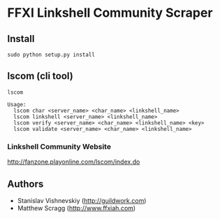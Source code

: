 # FFXI Linkshell Community Scraper

## Install
```
sudo python setup.py install
```

## lscom (cli tool)
```
lscom

Usage:
  lscom char <server_name> <char_name> <linkshell_name>
  lscom linkshell <server_name> <linkshell_name>
  lscom verify <server_name> <char_name> <linkshell_name> <key>
  lscom validate <server_name> <char_name> <linkshell_name>
```

### Linkshell Community Website
http://fanzone.playonline.com/lscom/index.do

## Authors
- Stanislav Vishnevskiy (http://guildwork.com)
- Matthew Scragg (http://www.ffxiah.com)